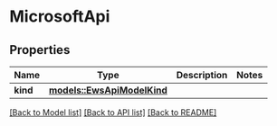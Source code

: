 # MicrosoftApi

## Properties

Name | Type | Description | Notes
------------ | ------------- | ------------- | -------------
**kind** | [**models::EwsApiModelKind**](EwsApiModelKind.md) |  | 

[[Back to Model list]](../README.md#documentation-for-models) [[Back to API list]](../README.md#documentation-for-api-endpoints) [[Back to README]](../README.md)


